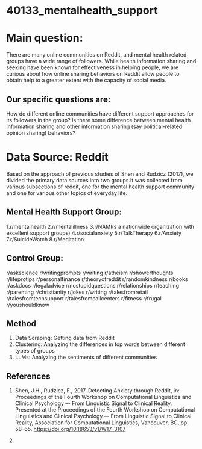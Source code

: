 # 40133_mentalhealth_support

# Main question:
There are many online communities on Reddit, and mental health related groups have a wide range of followers. While health information sharing and seeking have been known for effectiveness in helping people, we are curious about how online sharing behaviors on Reddit allow people to obtain help to a greater extent with the capacity of social media. 

## Our specific questions are: 
How do different online communities have different support approaches for its followers in the group? Is there some difference between mental health information sharing and other information sharing (say political-related opinion sharing) behaviors? 


# Data Source: Reddit 
Based on the approach of previous studies of Shen and Rudzicz (2017), we divided the primary data sources into two groups.It was collected from various subsections of reddit, one for the mental health support community and one for various other topics of everyday life.


## Mental Health Support Group:
1.r/mentalhealth
2.r/mentalillness
3.r/NAMI(s a nationwide organization with excellent support groups)
4.r/socialanxiety
5.r/TalkTherapy
6.r/Anxiety
7.r/SuicideWatch
8.r/Meditation


## Control Group:
r/askscience
r/writingprompts 
r/writing r/atheism 
r/showerthoughts 
r/lifeprotips 
r/personalfinance 
r/theoryofreddit 
r/randomkindness 
r/books 
r/askdocs 
r/legaladvice 
r/nostupidquestions 
r/relationships
r/teaching 
r/parenting 
r/christianity 
r/jokes 
r/writing 
r/talesfromretail 
r/talesfromtechsupport 
r/talesfromcallcenters 
r/fitness 
r/frugal 
r/youshouldknow

## Method

1. Data Scraping: Getting data from Reddit
2. Clustering: Analyzing the differences in top words between different types of groups
3. LLMs: Analyzing the sentiments of different communities

## References
1. Shen, J.H., Rudzicz, F., 2017. Detecting Anxiety through Reddit, in: Proceedings of the Fourth Workshop on Computational Linguistics and           Clinical Psychology –- From Linguistic Signal to Clinical Reality. Presented at the Proceedings of the Fourth Workshop on Computational Linguistics and           Clinical Psychology –- From Linguistic Signal to Clinical Reality, Association for Computational Linguistics, Vancouver, BC, pp. 58–65. https://doi.org/10.18653/v1/W17-3107

2. 


